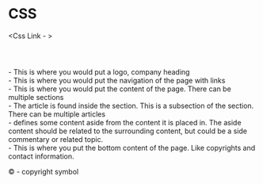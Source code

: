 # CSS

<These just provide structure.  They will not really make the text look different until style is added with CSS.>


<Css Link - <link rel="stylesheet" href="formatting.css">>

<header></header> -  This is where you would put a logo, company heading

<nav></nav> - This is where you would put the navigation of the page with links

<section></section>  - This is where you would put the content of the page.  There can be multiple sections 

<article></article> - The article is found inside the section.  This is a subsection of the section. There can be multiple articles

<aside></aside> - defines some content aside from the content it is placed in. The aside content should be related to the surrounding content, but could be a side commentary or related topic.

<footer></footer> - This is where you put the bottom content of the page. Like copyrights and contact information.


&copy;  - copyright symbol
